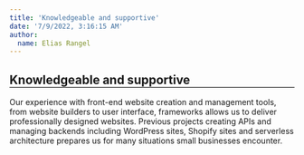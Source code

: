 ```yaml
---
title: 'Knowledgeable and supportive'
date: '7/9/2022, 3:16:15 AM'
author:
  name: Elias Rangel
---
```


<h2 style="animation: fadeIn 5s; border-bottom:1px solid black;">Knowledgeable and supportive</h2>

Our experience with front-end website creation and management tools, from website builders to user interface, frameworks allows us to deliver professionally designed websites. Previous projects creating APIs and managing backends including WordPress sites, Shopify sites and serverless architecture prepares us for many situations small businesses encounter.
